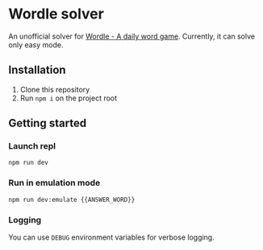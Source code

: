 # Wordle solver

An unofficial solver for [Wordle - A daily word game](https://www.powerlanguage.co.uk/wordle/).
Currently, it can solve only easy mode.

## Installation

1. Clone this repository
2. Run `npm i` on the project root

## Getting started

### Launch repl

```
npm run dev
```

### Run in emulation mode

```
npm run dev:emulate {{ANSWER_WORD}}
```

### Logging

You can use `DEBUG` environment variables for verbose logging.
